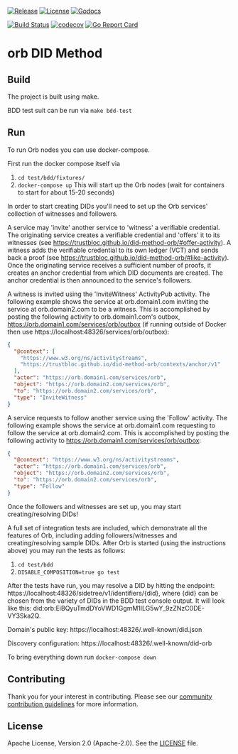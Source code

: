 [![Release](https://img.shields.io/github/release/trustbloc/orb.svg?style=flat-square)](https://github.com/trustbloc/orb/releases/latest)
[![License](https://img.shields.io/badge/License-Apache%202.0-blue.svg)](https://raw.githubusercontent.com/trustbloc/orb/main/LICENSE)
[![Godocs](https://img.shields.io/badge/godoc-reference-blue.svg)](https://godoc.org/github.com/trustbloc/orb)

[![Build Status](https://github.com/trustbloc/orb/actions/workflows/build.yml/badge.svg)](https://github.com/trustbloc/orb/actions/workflows/build.yml)
[![codecov](https://codecov.io/gh/trustbloc/orb/branch/main/graph/badge.svg)](https://codecov.io/gh/trustbloc/orb)
[![Go Report Card](https://goreportcard.com/badge/github.com/trustbloc/orb)](https://goreportcard.com/report/github.com/trustbloc/orb)
# orb DID Method

## Build

The project is built using make. 

BDD test suit can be run via `make bdd-test`

## Run

To run Orb nodes you can use docker-compose.

First run the docker compose itself via

1. `cd test/bdd/fixtures/`
2. `docker-compose up`
This will start up the Orb nodes (wait for containers to start for about 15-20 seconds)

In order to start creating DIDs you'll need to set up the Orb services' collection of witnesses and followers.

A service may 'invite' another service to 'witness' a verifiable credential. The originating service creates a verifiable
credential and 'offers' it to its witnesses (see https://trustbloc.github.io/did-method-orb/#offer-activity). A witness adds the
verifiable credential to its own ledger (VCT) and sends back a proof (see https://trustbloc.github.io/did-method-orb/#like-activity).
Once the originating service receives a sufficient number of proofs, it creates an anchor credential from which DID documents are created.
The anchor credential is then announced to the service's followers.

A witness is invited using the 'InviteWitness' ActivityPub activity. The following example shows the service at orb.domain1.com inviting
the service at orb.domain2.com to be a witness. This is accomplished by posting the following activity to orb.domain1.com's outbox,
https://orb.domain1.com/services/orb/outbox (if running outside of Docker then use https://localhost:48326/services/orb/outbox):

```json
{
  "@context": [
    "https://www.w3.org/ns/activitystreams",
    "https://trustbloc.github.io/did-method-orb/contexts/anchor/v1"
  ],
  "actor": "https://orb.domain1.com/services/orb",
  "object": "https://orb.domain2.com/services/orb",
  "to": "https://orb.domain2.com/services/orb",
  "type": "InviteWitness"
}
```

A service requests to follow another service using the 'Follow' activity. The following example shows the service at orb.domain1.com requesting
to follow the service at orb.domain2.com. This is accomplished by posting the following activity to https://orb.domain1.com/services/orb/outbox:

```json
{
  "@context": "https://www.w3.org/ns/activitystreams",
  "actor": "https://orb.domain1.com/services/orb",
  "object": "https://orb.domain2.com/services/orb",
  "to": "https://orb.domain2.com/services/orb",
  "type": "Follow"
}
```

Once the followers and witnesses are set up, you may start creating/resolving DIDs!

A full set of integration tests are included, which demonstrate all the features of Orb, including adding followers/witnesses and
creating/resolving sample DIDs. After Orb is started (using the instructions above) you may run the tests as follows:
1. `cd test/bdd`
2. `DISABLE_COMPOSITION=true go test`

After the tests have run, you may resolve a DID by hitting the endpoint: https://localhost:48326/sidetree/v1/identifiers/{did}, where {did}
can be chosen from the variety of DIDs in the BDD test console output. It will look like this: did:orb:EiBQyuTmdDYoVWD1GgmM1lLG5wY_9zZNzC0DE-VY3Ska2Q.

Domain's public key:
https://localhost:48326/.well-known/did.json

Discovery configuration:
https://localhost:48326/.well-known/did-orb

To bring everything down run `docker-compose down`

## Contributing

Thank you for your interest in contributing. Please see our [community contribution guidelines](https://github.com/trustbloc/community/blob/master/CONTRIBUTING.md) for more information.

## License

Apache License, Version 2.0 (Apache-2.0). See the [LICENSE](LICENSE) file.
